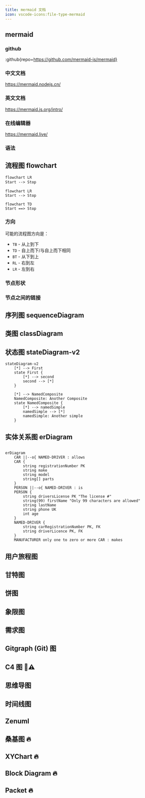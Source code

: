 ```yaml
---
title: mermaid 文档
icon: vscode-icons:file-type-mermaid
---
```


## mermaid

### github

:github{repo=https://github.com/mermaid-js/mermaid}

### 中文文档

https://mermaid.nodejs.cn/

### 英文文档

https://mermaid.js.org/intro/

### 在线编辑器

https://mermaid.live/

### 语法

## 流程图 flowchart

```md
flowchart LR
Start --> Stop
```

```mermaid
flowchart LR
Start --> Stop
```

```mermaid
flowchart TD
Start ==> Stop
```

### 方向

可能的流程图方向是：

- `TB` - 从上到下
- `TD` - 自上而下/与自上而下相同
- `BT` - 从下到上
- `RL` - 右到左
- `LR` - 左到右

### 节点形状

### 节点之间的链接

## 序列图 sequenceDiagram

## 类图 classDiagram

## 状态图 stateDiagram-v2

```mermaid
stateDiagram-v2
    [*] --> First
    state First {
        [*] --> second
        second --> [*]
    }

    [*] --> NamedComposite
    NamedComposite: Another Composite
    state NamedComposite {
        [*] --> namedSimple
        namedSimple --> [*]
        namedSimple: Another simple
    }

```

## 实体关系图 erDiagram

```mermaid

erDiagram
    CAR ||--o{ NAMED-DRIVER : allows
    CAR {
        string registrationNumber PK
        string make
        string model
        string[] parts
    }
    PERSON ||--o{ NAMED-DRIVER : is
    PERSON {
        string driversLicense PK "The license #"
        string(99) firstName "Only 99 characters are allowed"
        string lastName
        string phone UK
        int age
    }
    NAMED-DRIVER {
        string carRegistrationNumber PK, FK
        string driverLicence PK, FK
    }
    MANUFACTURER only one to zero or more CAR : makes
```

## 用户旅程图

## 甘特图

## 饼图

## 象限图

## 需求图

## Gitgraph (Git) 图

## C4 图 🦺⚠️

## 思维导图

## 时间线图

## Zenuml

## 桑基图 🔥

## XYChart 🔥

## Block Diagram 🔥

## Packet 🔥
